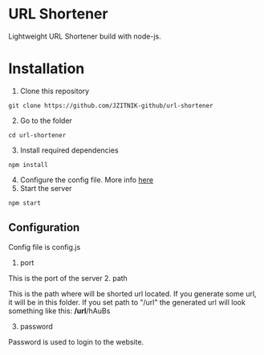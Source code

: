 # URL Shortener
Lightweight URL Shortener build with node-js.
# Installation
1. Clone this repository
```
git clone https://github.com/JZITNIK-github/url-shortener
```
2. Go to the folder
```
cd url-shortener
```
3. Install required dependencies
```
npm install
```
4. Configure the config file.
More info [here](#configuration)
4. Start the server
```
npm start
```

## Configuration

Config file is config.js
1. port

This is the port of the server
2. path

This is the path where will be shorted url located. If you generate some url, it will be in this folder.
If you set path to "/url" the generated url will look something like this: **/url**/hAuBs

3. password

Password is used to login to the website.